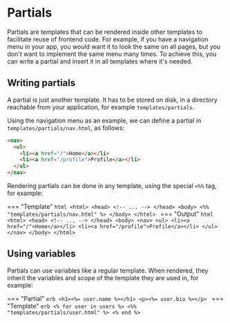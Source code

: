 # Partials

Partials are templates that can be rendered inside other templates to facilitate reuse of frontend code. For example, if you have a navigation menu in your app, you would want it to look the same on all pages,
but you don't want to implement the same menu many times. To achieve this, you can write a partial and insert it in all templates where it's needed.

## Writing partials

A partial is just another template. It has to be stored on disk, in a directory reachable from your application, for example `templates/partials`.

Using the navigation menu as an example, we can define a partial in `templates/partials/nav.html`, as follows:

```html
<nav>
  <ul>
    <li><a href="/">Home</a></li>
    <li><a href="/profile">Profile</a></li>
  </ul>
</nav>
```

Rendering partials can be done in any template, using the special `<%%` tag, for example:

=== "Template"
    ```html
    <html>
      <head>
      <!-- ... -->
      </head>
      <body>
        <%% "templates/partials/nav.html" %>
      </body>
    </html>
    ```
=== "Output"
    ```html
    <html>
      <head>
      <!-- ... -->
      </head>
      <body>
        <nav>
          <ul>
            <li><a href="/">Home</a></li>
            <li><a href="/profile">Profile</a></li>
          </ul>
        </nav>
      </body>
    </html>
    ```

## Using variables

Partials can use variables like a regular template. When rendered, they inherit the variables and scope of the template they are used in, for example:

=== "Partial"
    ```erb
    <h1><%= user.name %></h1>
    <p><%= user.bio %></p>
    ```
=== "Template"
    ```erb
    <% for user in users %>
      <%% "templates/partials/user.html" %>
    <% end %>
    ```
